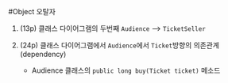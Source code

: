 #Object 오탈자

1. (13p) 클래스 다이어그램의 두번째 ``Audience`` --> ``TicketSeller``


1. (24p) 클래스 다이어그램에서 ``Audience``에서 ``Ticket``방향의 의존관계(dependency)

	* Audience 클래스의 ``public long buy(Ticket ticket)`` 메소드